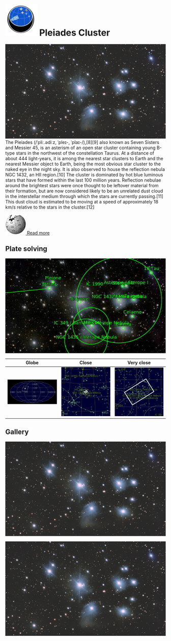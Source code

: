 # ![](..//Imaging//Common/pyl-tiny.png) Pleiades Cluster
![IMG](..//Imaging//HD/Pleiades_Cluster+00+co.jpg)
The Pleiades (/ˈpliː.ədiːz, ˈpleɪ-, ˈplaɪ-/),[8][9] also known as Seven Sisters and Messier 45, is an asterism of an open star cluster containing young B-type stars in the northwest of the constellation Taurus. At a distance of about 444 light-years, it is among the nearest star clusters to Earth and the nearest Messier object to Earth, being the most obvious star cluster to the naked eye in the night sky. It is also observed to house the reflection nebula NGC 1432, an HII region.[10] The cluster is dominated by hot blue luminous stars that have formed within the last 100 million years. Reflection nebulae around the brightest stars were once thought to be leftover material from their formation, but are now considered likely to be an unrelated dust cloud in the interstellar medium through which the stars are currently passing.[11] This dust cloud is estimated to be moving at a speed of approximately 18 km/s relative to the stars in the cluster.[12]

[![](..//Imaging//Common/Wikipedia.png) Read more](https://en.wikipedia.org/wiki/Pleiades)
## Plate solving 


![IMG](..//Imaging//HD/Pleiades_Cluster_Annotated.jpg)


| Globe | Close | Very close |
| ----- | ----- | ----- |
|![IMG](..//Imaging//HD/Pleiades_Cluster_Globe.jpg) |![IMG](..//Imaging//HD/Pleiades_Cluster_Close.jpg) |![IMG](..//Imaging//HD/Pleiades_Cluster_Closer.jpg) |

## Gallery
![IMG](..//Imaging//HD/Pleiades_Cluster+00+co.jpg) 

![IMG](..//Imaging//HD/Pleiades_Cluster+01+co.jpg) 

